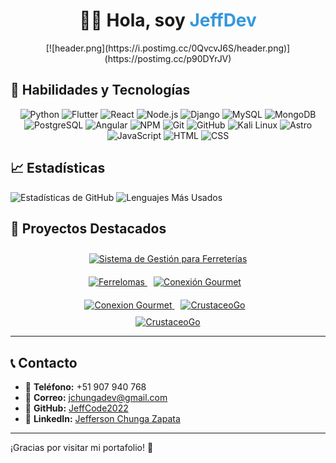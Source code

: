 <div align="center">

# 👨‍💻 **Hola, soy** <span style="color: #3498db;">JeffDev</span>

</div>

<div align="center">
  [![header.png](https://i.postimg.cc/0QvcvJ6S/header.png)](https://postimg.cc/p90DYrJV)
</div>

## 🚀 **Habilidades y Tecnologías**

<div align="center">
  <img src="https://img.icons8.com/color/48/000000/python.png" alt="Python"/>
  <img src="https://img.icons8.com/color/48/000000/flutter.png" alt="Flutter"/>
  <img src="https://img.icons8.com/color/48/000000/react-native.png" alt="React"/>
  <img src="https://img.icons8.com/color/48/000000/nodejs.png" alt="Node.js"/>
  <img src="https://img.icons8.com/color/48/000000/django.png" alt="Django"/>
  <img src="https://img.icons8.com/color/48/000000/mysql-logo.png" alt="MySQL"/>
  <img src="https://img.icons8.com/color/48/000000/mongodb.png" alt="MongoDB"/>
  <img src="https://img.icons8.com/color/48/000000/postgreesql.png" alt="PostgreSQL"/>
  <img src="https://img.icons8.com/color/48/000000/angularjs.png" alt="Angular"/>
  <img src="https://img.icons8.com/color/48/000000/npm.png" alt="NPM"/>
  <img src="https://img.icons8.com/color/48/000000/git.png" alt="Git"/>
  <img src="https://img.icons8.com/color/48/000000/github.png" alt="GitHub"/>
  <img src="https://img.icons8.com/color/48/000000/linux.png" alt="Kali Linux"/>
  <img src="https://img.icons8.com/fluency/48/000000/astro.png" alt="Astro"/>
  <img src="https://img.icons8.com/color/48/000000/javascript--v1.png" alt="JavaScript"/>
  <img src="https://img.icons8.com/color/48/000000/html-5--v1.png" alt="HTML"/>
  <img src="https://img.icons8.com/color/48/000000/css3.png" alt="CSS"/>
</div>

## 📈 **Estadísticas**
![Estadísticas de GitHub](https://github-readme-stats.vercel.app/api?username=JeffCode2022&show_icons=true&theme=radical)
![Lenguajes Más Usados](https://github-readme-stats.vercel.app/api/top-langs/?username=JeffCode2022&layout=compact&theme=radical)

## 🌟 **Proyectos Destacados**

<div align="center">
  <a href="https://github.com/JeffCode2022/Ferrelomas.git">
    <img src="https://via.placeholder.com/300x200.png?text=Ferrelomas" alt="Sistema de Gestión para Ferreterías" style="margin: 10px;">
    <br/>
    <img src="https://img.shields.io/badge/GitHub-Project-blue" alt="Ferrelomas">
  </a>
  <a href="https://github.com/JeffCode2022/ConexionGourmet.git">
    <img src="https://via.placeholder.com/300x200.png?text=Conexion+Gourmet" alt="Conexión Gourmet" style="margin: 10px;">
    <br/>
    <img src="https://img.shields.io/badge/GitHub-Project-blue" alt="Conexion Gourmet">
  </a>
  <a href="https://github.com/JeffCode2022/CrustaceoGo_app.git">
    <img src="https://via.placeholder.com/300x200.png?text=CrustaceoGo" alt="CrustaceoGo" style="margin: 10px;">
    <br/>
    <img src="https://img.shields.io/badge/GitHub-Project-blue" alt="CrustaceoGo">
  </a>
</div>

---

## 📞 **Contacto**

- 📱 **Teléfono:** +51 907 940 768
- 📧 **Correo:** jchungadev@gmail.com
- 💼 **GitHub:** [JeffCode2022](https://github.com/JeffCode2022)
- 💼 **LinkedIn:** [Jefferson Chunga Zapata](https://www.linkedin.com/in/jefferson-chunga-zapata-12a92a341/)

---

¡Gracias por visitar mi portafolio! 🚀
